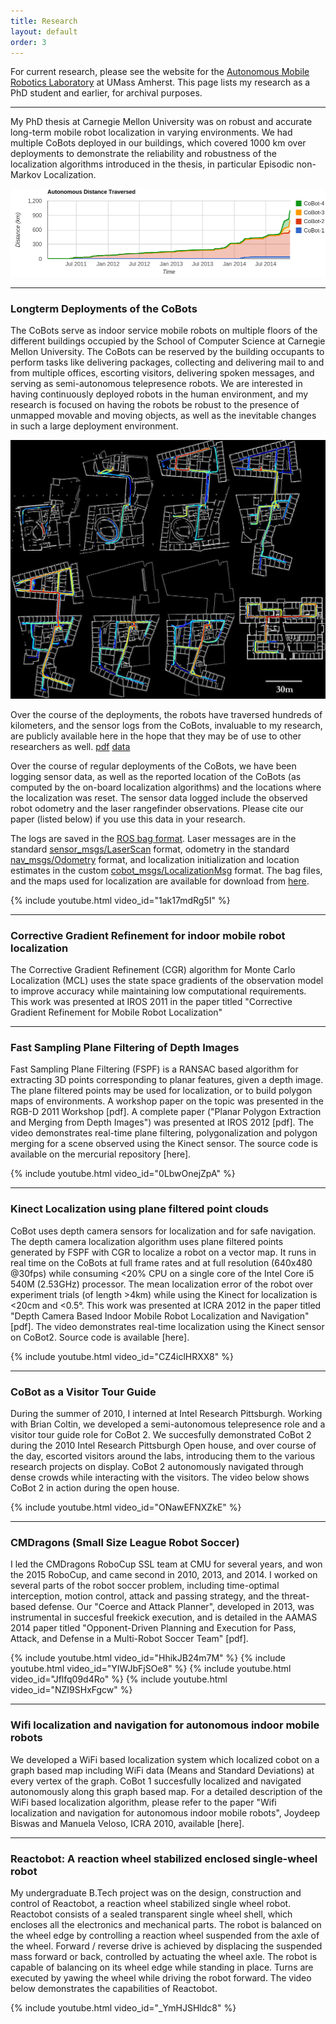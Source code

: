 ```yaml
---
title: Research
layout: default
order: 3
---
```


For current research, please see the website for the [Autonomous Mobile Robotics
Laboratory](https://amrl.cs.utexas.edu) at UMass Amherst. This page lists my
research as a PhD student and earlier, for archival purposes.

---

My PhD thesis at Carnegie Mellon University was on robust and accurate long-term
mobile robot localization in varying environments. We had multiple CoBots
deployed in our buildings, which covered 1000 km over deployments to demonstrate
the reliability and robustness of the localization algorithms 
introduced in the thesis, in particular Episodic non-Markov Localization.

![Progress of the 1,000km challenge](assets/images/1000k_progress.png) 

---

### Longterm Deployments of the CoBots

The CoBots serve as indoor service mobile robots on multiple floors of the
different buildings occupied by the School of Computer Science at Carnegie
Mellon University. The CoBots can be reserved by the building occupants to
perform tasks like delivering packages, collecting and delivering mail to and
from multiple offices, escorting visitors, delivering spoken messages, and
serving as semi-autonomous telepresence robots. We are interested in having
continuously deployed robots in the human environment, and my research is
focused on having the robots be robust to the presence of unmapped movable and
moving objects, as well as the inevitable changes in such a large deployment
environment.

![Deployments of the CoBots](assets/images/cobot_longterm.jpg) 

Over the course of the deployments, the robots have traversed hundreds of
kilometers, and the sensor logs from the CoBots, invaluable to my research, are
publicly available here in the hope that they may be of use to other researchers
as well. [pdf]() [data](https://www.cs.cmu.edu/~coral/cobot/data.html)

Over the course of regular deployments of the CoBots, we have been logging
sensor data, as well as the reported location of the CoBots (as computed by the
on-board localization algorithms) and the locations where the localization was
reset. The sensor data logged include the observed robot odometry and the laser
rangefinder observations. Please cite our paper (listed below) if you use this
data in your research. 


The logs are saved in the [ROS bag format](http://www.ros.org/wiki/Bags). Laser messages are in the standard
[sensor_msgs/LaserScan](http://docs.ros.org/api/sensor_msgs/html/msg/LaserScan.html) format, odometry in the standard [nav_msgs/Odometry](http://docs.ros.org/api/nav_msgs/html/msg/Odometry.html) format,
and localization initialization and location estimates in the custom
[cobot_msgs/LocalizationMsg](assets/LocalizationMsg.msg) format. The bag files,
and the maps used for localization  are available for download from
[here](https://drive.google.com/drive/folders/156FOy0Y-bmk7R_Y3xS8Ubl1C--h3aAWO?usp=sharing).

{% include youtube.html video_id="1ak17mdRg5I" %}

---

### Corrective Gradient Refinement for indoor mobile robot localization
The Corrective Gradient Refinement (CGR) algorithm for Monte Carlo Localization
(MCL) uses the state space gradients of the observation model to improve
accuracy while maintaining low computational requirements. This work was
presented at IROS 2011 in the paper titled "Corrective Gradient Refinement for
Mobile Robot Localization"

---

### Fast Sampling Plane Filtering of Depth Images

Fast Sampling Plane Filtering (FSPF) is a RANSAC based algorithm for extracting
3D points corresponding to planar features, given a depth image. The plane
filtered points may be used for localization, or to build polygon maps of
environments. A workshop paper on the topic was presented in the RGB-D 2011
Workshop [pdf]. A complete paper ("Planar Polygon Extraction and Merging from
Depth Images") was presented at IROS 2012 [pdf]. The video demonstrates
real-time plane filtering, polygonalization and polygon merging for a scene
observed using the Kinect sensor. The source code is available on the mercurial
repository [here].


{% include youtube.html video_id="0LbwOnejZpA"  %}

---

### Kinect Localization using plane filtered point clouds

CoBot uses depth camera sensors for localization and for safe navigation. The
depth camera localization algorithm uses plane filtered points generated by FSPF
with CGR to localize a robot on a vector map. It runs in real time on the CoBots
at full frame rates and at full resolution (640x480 @30fps) while consuming <20%
CPU on a single core of the Intel Core i5 540M (2.53GHz) processor. The mean
localization error of the robot over experiment trials (of length >4km) while
using the Kinect for localization is <20cm and <0.5°. This work was presented at
ICRA 2012 in the paper titled "Depth Camera Based Indoor Mobile Robot
Localization and Navigation" [pdf]. The video demonstrates real-time
localization using the Kinect sensor on CoBot2. Source code is available [here].

{% include youtube.html video_id="CZ4iclHRXX8"  %}


---

### CoBot as a Visitor Tour Guide

During the summer of 2010, I interned at Intel Research Pittsburgh. Working with
Brian Coltin, we developed a semi-autonomous telepresence role and a visitor
tour guide role for CoBot 2. We succesfully demonstrated CoBot 2 during the 2010
Intel Research Pittsburgh Open house, and over course of the day, escorted
visitors around the labs, introducing them to the various research projects on
display. CoBot 2 autonomously navigated through dense crowds while interacting
with the visitors. The video below shows CoBot 2 in action during the open
house.

{% include youtube.html video_id="ONawEFNXZkE"  %}

---

### CMDragons (Small Size League Robot Soccer)

I led the CMDragons RoboCup SSL team at CMU for several years, and won the 2015
RoboCup, and came second in 2010, 2013, and 2014. I worked on several parts of
the robot soccer problem, including time-optimal interception, motion control,
attack and passing strategy, and the threat-based defense. Our "Coerce and
Attack Planner", developed in 2013, was instrumental in succesful freekick
execution, and is detailed in the AAMAS 2014 paper titled "Opponent-Driven
Planning and Execution for Pass, Attack, and Defense in a Multi-Robot Soccer
Team" [pdf].

{% include youtube.html video_id="HhikJB24m7M"  %}
{% include youtube.html video_id="YIWJbFjSOe8"  %}
{% include youtube.html video_id="Jflfq09d4Ro"  %}
{% include youtube.html video_id="NZI9SHxFgcw"  %}

---

### Wifi localization and navigation for autonomous indoor mobile robots

We developed a WiFi based localization system which localized cobot on a graph
based map including WiFi data (Means and Standard Deviations) at every vertex of
the graph. CoBot 1 succesfully localized and navigated autonomously along this
graph based map. For a detailed description of the WiFi based localization
algorithm, please refer to the paper "Wifi localization and navigation for
autonomous indoor mobile robots", Joydeep Biswas and Manuela Veloso, ICRA 2010,
available [here].

---

### Reactobot: A reaction wheel stabilized enclosed single-wheel robot

My undergraduate B.Tech project was on the design, construction and control of
Reactobot, a reaction wheel stabilized single wheel robot. Reactobot consists of
a sealed transparent single wheel shell, which encloses all the electronics and
mechanical parts. The robot is balanced on the wheel edge by controlling a
reaction wheel suspended from the axle of the wheel. Forward / reverse drive is
achieved by displacing the suspended mass forward or back, controlled by
actuating the wheel axle. The robot is capable of balancing on its wheel edge
while standing in place. Turns are executed by yawing the wheel while driving
the robot forward. The video below demonstrates the capabilities of Reactobot.

{% include youtube.html video_id="_YmHJSHldc8"  %}

